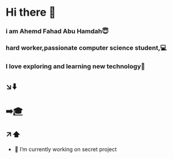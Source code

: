 # Hi there 👋

### i am Ahemd Fahad Abu Hamdah😇

### hard worker,passionate computer science student,💻

### I love exploring and learning new technology📖 


## ↘️⬇️

## ➡️[🎓](https://ahmadfahad.notion.site/Ahmed-dd0e32ac744743e8b29c12b9cabc3550)

## ↗️⬆️

- 🔭 I’m currently working on secret project

<!--
**AhmdFahad/AhmdFahad** is a ✨ _special_ ✨ repository because its `README.md` (this file) appears on your GitHub profile.

Here are some ideas to get you started:

- 🔭 I’m currently working on ...
- 🌱 I’m currently learning 
- 👯 I’m looking to collaborate on ...
- 🤔 I’m looking for help with ...
- 💬 Ask me about ...
- 📫 How to reach me: ...
- 😄 Pronouns: ...
- ⚡ Fun fact: ...
-->
